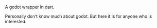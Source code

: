 A godot wrapper in dart. 

Personally don't know much about godot. But here it is for anyone who is interested.